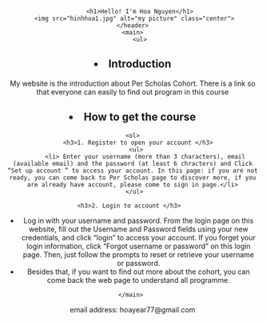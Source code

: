 <!DOCTYPE html>
<html>

<head>
	<meta charset="utf-8">
	<meta name="viewport" content="width=device-width">
	<title>Per Scholas: professional Cohort</title>
	<link href="style.css" rel="stylesheet" type="text/css" />
</head>

<body>
	<header>
   
		<h1>Hello! I'm Hoa Nguyen</h1>
     <img src="hinhhoa1.jpg" alt="my picture" class="center">
	</header>
	<main>
		<ul>
<h2><li> Introduction </li></h2>
    <p>My website is the introduction about Per Scholas Cohort. There is a link so that everyone can easily to find out program in this course </p>
     
<h2><li> How to get the course</li></h2> 

	<ol>
	   <h3>1. Register to open your account </h3>
	  <ul>
		   <li> Enter your username (more than 3 characters), email (available email) and the password (at least 6 chracters) and Click “Set up account ” to access your account. In this page: if you are not ready, you can come back to Per Scholas page to discover more, if you are already have account, please come to sign in page.</li>
	 </ul>
  
	 <h3>2. Login to account </h3>	 
  <ul>
     <li>Log in with your username and password. From the login page on this website, fill out the Username and Password fields using your new credentials, and click “login” to access your account. If you forget your login information, click “Forgot username or password” on this login page. Then, just follow the prompts to reset or retrieve your username or password. </li> 
		   <li>Besides that, if you want to find out more about the cohort, you can come back the web page to understand all programme.</li>
  </ul>
	   </ol>
	  
	</main>	
<footer>
		<p>email address: hoayear77@gmail.com</p>
		
</footer>
   

</body>

</html>
